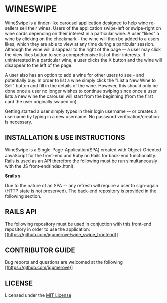 # WINESWIPE

WineSwipe is a tinder-like carousel application designed to help wine re-sellers sell their wines.  Users of the application swipe-left or swipe-right on wine cards depending on their interest in a particular wine.  A user "likes" a wine by clicking on the checkmark - the wine will then be added to a users likes, which they are able to view at any time during a particular session. Although the wine will disappear to the right of the page -- a user may click the view likes button to see a comprehensive list of their interests. If uninterested in a particular wine, a user clicks the X button and the wine will disappear to the left of the page. 

A user also has an option to add a wine for other users to see - and potentially buy. In order to list a wine simply click the "List a New Wine to Sell" button and fill in the details of the wine.  However, this should only be done once a user no longer wishes to continue swiping since once a user lists a new wine the carousel will start from the beginning (from the first card the user originally swiped on).

Getting started a user simply types in their login username -- or creates a username by typing in a new username.  No password verification/creation is necessary. 

## INSTALLATION & USE INSTRUCTIONS 

WineSwipe is a Single-Page-Application(SPA) created with Object-Oriented JavaScript for the front-end and Ruby on Rails for back-end functionality. Rails is used as an API therefore the following must be run simultaneously with the JS front-end(index.html):

**$rails s** 

Due to the nature of an SPA -- any refresh will require a user to sign-again (HTTP state is not preserved). The back-end repository is provided in the following section.

## RAILS API 

The following repository must be used in conjuction with this front-end repository in order to use the application: 
[(https://github.com/jgumerove/wine_swipe_frontend)]

## CONTRIBUTOR GUIDE

Bug reports and questions are welcomed at the following [(https://github.com/jgumerove)]

## LICENSE 

Licensed under the [MIT License](LICENSE)
